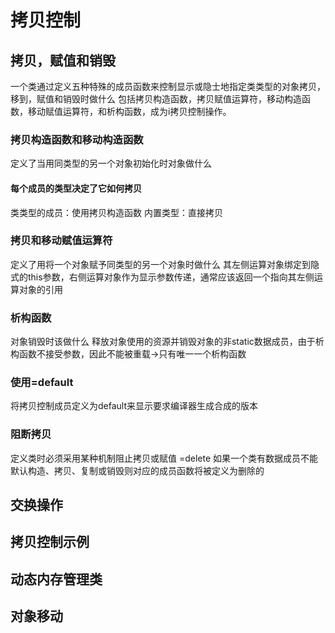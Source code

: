 # 拷贝控制

## 拷贝，赋值和销毁

一个类通过定义五种特殊的成员函数来控制显示或隐士地指定类类型的对象拷贝，移到，赋值和销毁时做什么
包括拷贝构造函数，拷贝赋值运算符，移动构造函数，移动赋值运算符，和析构函数，成为i拷贝控制操作。

### 拷贝构造函数和移动构造函数
定义了当用同类型的另一个对象初始化时对象做什么
#### 每个成员的类型决定了它如何拷贝
类类型的成员：使用拷贝构造函数
内置类型：直接拷贝

### 拷贝和移动赋值运算符
定义了用将一个对象赋予同类型的另一个对象时做什么
其左侧运算对象绑定到隐式的this参数，右侧运算对象作为显示参数传递，通常应该返回一个指向其左侧运算对象的引用
### 析构函数
对象销毁时该做什么
释放对象使用的资源并销毁对象的非static数据成员，由于析构函数不接受参数，因此不能被重载->只有唯一一个析构函数

### 使用=default
将拷贝控制成员定义为default来显示要求编译器生成合成的版本

### 阻断拷贝
定义类时必须采用某种机制阻止拷贝或赋值
=delete
如果一个类有数据成员不能默认构造、拷贝、复制或销毁则对应的成员函数将被定义为删除的
## 交换操作

## 拷贝控制示例

## 动态内存管理类

## 对象移动
